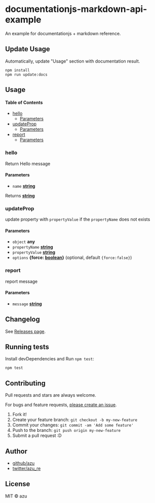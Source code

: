 # documentationjs-markdown-api-example

An example for documentationjs + markdown reference.

## Update Usage

Automatically, update "Usage" section with documentation result.

    npm install
    npm run update:docs

## Usage

<!-- Generated by documentation.js. Update this documentation by updating the source code. -->

#### Table of Contents

- [hello][1]
  - [Parameters][2]
- [updateProp][3]
  - [Parameters][4]
- [report][5]
  - [Parameters][6]

### hello

Return Hello message

#### Parameters

- `name` **[string][7]** 

Returns **[string][7]** 

### updateProp

update property with `propertyValue` if the `propertyName` does not exists

#### Parameters

- `object` **any** 
- `propertyName` **[string][7]** 
- `propertyValue` **[string][7]** 
- `options` **{force: [boolean][8]}**  (optional, default `{force:false}`)

### report

report message

#### Parameters

- `message` **[string][7]** 

[1]: #hello

[2]: #parameters

[3]: #updateprop

[4]: #parameters-1

[5]: #report

[6]: #parameters-2

[7]: https://developer.mozilla.org/docs/Web/JavaScript/Reference/Global_Objects/String

[8]: https://developer.mozilla.org/docs/Web/JavaScript/Reference/Global_Objects/Boolean

## Changelog

See [Releases page](https://github.com/azu/documentationjs-markdown-api-example/releases).

## Running tests

Install devDependencies and Run `npm test`:

    npm test

## Contributing

Pull requests and stars are always welcome.

For bugs and feature requests, [please create an issue](https://github.com/azu/documentationjs-markdown-api-example/issues).

1. Fork it!
2. Create your feature branch: `git checkout -b my-new-feature`
3. Commit your changes: `git commit -am 'Add some feature'`
4. Push to the branch: `git push origin my-new-feature`
5. Submit a pull request :D

## Author

- [github/azu](https://github.com/azu)
- [twitter/azu_re](https://twitter.com/azu_re)

## License

MIT © azu
